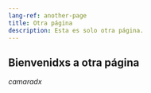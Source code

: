 ```yaml
---
lang-ref: another-page
title: Otra página
description: Esta es solo otra página.
---
```


## Bienvenidxs a otra página

_camaradx_
